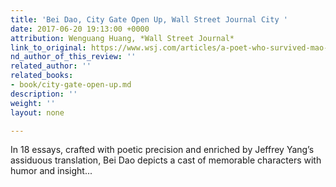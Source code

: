 ```yaml
---
title: 'Bei Dao, City Gate Open Up, Wall Street Journal City '
date: 2017-06-20 19:13:00 +0000
attribution: Wenguang Huang, *Wall Street Journal*
link_to_original: https://www.wsj.com/articles/a-poet-who-survived-mao-1494369559
nd_author_of_this_review: ''
related_author: ''
related_books:
- book/city-gate-open-up.md
description: ''
weight: ''
layout: none

---
```

In 18 essays, crafted with poetic precision and enriched by Jeffrey Yang’s assiduous translation, Bei Dao depicts a cast of memorable characters with humor and insight...

